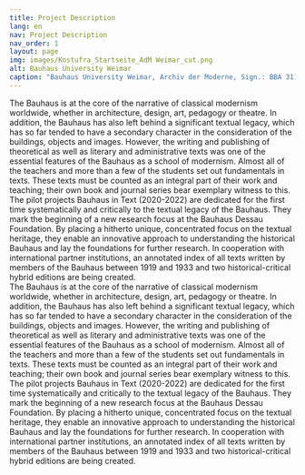 ```yaml
---
title: Project Description
lang: en
nav: Project Description
nav_order: 1
layout: page
img: images/Kostufra_Startseite_AdM Weimar_cut.png
alt: Bauhaus University Weimar
caption: "Bauhaus University Weimar, Archiv der Moderne, Sign.: BBA 311, Fotografin unbekannt"
---
```


The Bauhaus is at the core of the narrative of classical modernism worldwide, whether in architecture,
design, art, pedagogy or theatre. In addition, the Bauhaus has also left behind a significant textual
legacy, which has so far tended to have a secondary character in the consideration of the buildings,
objects and images. However, the writing and publishing of theoretical as well as literary and administrative
texts was one of the essential features of the Bauhaus as a school of modernism. Almost all of the teachers
and more than a few of the students set out fundamentals in texts. These texts must be counted as an integral
part of their work and teaching; their own book and journal series bear exemplary witness to this.
The pilot projects Bauhaus in Text (2020-2022) are dedicated for the first time systematically and
critically to the textual legacy of the Bauhaus. They mark the beginning of a new research focus
at the Bauhaus Dessau Foundation. By placing a hitherto unique, concentrated focus on the textual
heritage, they enable an innovative approach to understanding the historical Bauhaus and lay the
foundations for further research. In cooperation with international partner institutions, an annotated
index of all texts written by members of the Bauhaus between 1919 and 1933 and two historical-critical
hybrid editions are being created.  
The Bauhaus is at the core of the narrative of classical modernism worldwide, whether in architecture,
design, art, pedagogy or theatre. In addition, the Bauhaus has also left behind a significant textual
legacy, which has so far tended to have a secondary character in the consideration of the buildings,
objects and images. However, the writing and publishing of theoretical as well as literary and administrative
texts was one of the essential features of the Bauhaus as a school of modernism. Almost all of the teachers
and more than a few of the students set out fundamentals in texts. These texts must be counted as an integral
part of their work and teaching; their own book and journal series bear exemplary witness to this.
The pilot projects Bauhaus in Text (2020-2022) are dedicated for the first time systematically and critically
to the textual legacy of the Bauhaus. They mark the beginning of a new research focus at the Bauhaus Dessau 
Foundation. By placing a hitherto unique, concentrated focus on the textual heritage, they enable an innovative
approach to understanding the historical Bauhaus and lay the foundations for further research. In cooperation
with international partner institutions, an annotated index of all texts written by members of the Bauhaus between
1919 and 1933 and two historical-critical hybrid editions are being created.


